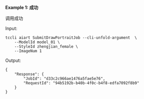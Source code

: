 **Example 1: 成功**

调用成功

Input: 

```
tccli aiart SubmitDrawPortraitJob --cli-unfold-argument  \
    --ModelId model_01 \
    --StyleId zhengjian_female \
    --ImageNum 1
```

Output: 
```
{
    "Response": {
        "JobId": "d33c2c966ae1476a5fae5e76",
        "RequestId": "94b5192b-b40b-4f0c-b4f8-edfa7092f8b9"
    }
}
```

